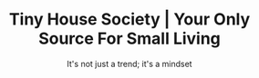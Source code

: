 ---
title: "Tiny House Society | Your Only Source For Small Living"
description: >-
  Tiny House Society is your ultimate source of information to know anything about tiny homes. From building to legislation, we got you covered. 
image: /img/tiny-house-2.jpg
titre: "Tiny House Society | Think Big, Live Tiny"
subtitle: "It's not just a trend; it's a mindset"
menuid: home
draft: false
notloaded: 
  need: true
  image: /img/tiny-house-2-loader.jpg
section1:
  title: Quote of the week
  description: >-
    Own less stuff. Enjoy more freedom. It really is that simple.
  author: Joshua Becker
  overlay: true
  image: "/img/tiny-house-4.jpg"
section2:
  title: "Sustainable Building and Living"
  category: "Sustainable building and living"
  class: "category-people"
section3:
  cols:
    - title: Architecture and design
      category: Architecture and design
      class: "category-places"
    - title: DIY
      category: DIY
      class: "category-stories"
section4:
  col1:
    title: About Tiny House Society
    description1: >-
      **Living small is a new trend, and we think it is one that needs to last. It is hard not to realize what kind of impact human beings have had on our planet and its ecosystems in the last decades. Our influence is growing more every year and it’s not on the positive side of the spectrum. We think that living tiny is not just a trend; it is a mindset.**
    description2: >-
      Building a house is the single biggest investment of a lifetime for most of us. It is a big project that can last months, even years in some cases. But ultimately it is the place that will become our everyday peaceful nest. We are dedicated to offer the best advices to fit your lifestyle and help you optimize your house with the best [tiny house plans](https://www.tinysociety.co/tiny-house-plans/). 
  col2:
    title: Authors
  col3:
    title: Write for us
    description1: >-
      **Yes, you can! We’re always looking for some passionate people that want to share their stories and experiences. If you’ve got an idea that can bring more to the Tiny House community, we want to hear about it!**
    description2: >-
      You don’t have experience writing articles? We’ll help you get on board with our content experts! Innovative and bold Tiny House ideas should be highlighted and you should get the credit for it.
    btn:
      text: "Learn more"
      link: "writePage"
---